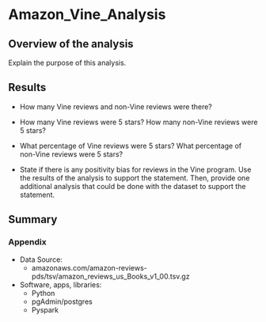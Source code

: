 # Amazon_Vine_Analysis

## Overview of the analysis
Explain the purpose of this analysis.

## Results 
- How many Vine reviews and non-Vine reviews were there?


- How many Vine reviews were 5 stars? How many non-Vine reviews were 5 stars?


- What percentage of Vine reviews were 5 stars? What percentage of non-Vine reviews were 5 stars?


- State if there is any positivity bias for reviews in the Vine program. Use the results of the analysis to support the statement. Then, provide one additional analysis that could be done with the dataset to support the statement.


## Summary



### Appendix
- Data Source: 
  - amazonaws.com/amazon-reviews-pds/tsv/amazon_reviews_us_Books_v1_00.tsv.gz
- Software, apps, libraries:
  - Python
  - pgAdmin/postgres
  - Pyspark
